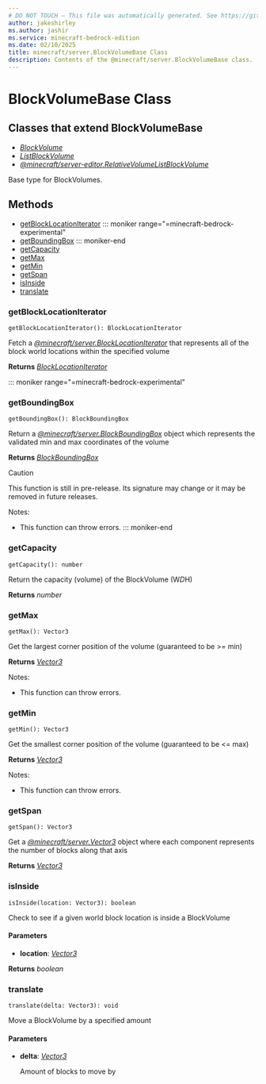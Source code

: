 ```yaml
---
# DO NOT TOUCH — This file was automatically generated. See https://github.com/mojang/minecraftapidocsgenerator to modify descriptions, examples, etc.
author: jakeshirley
ms.author: jashir
ms.service: minecraft-bedrock-edition
ms.date: 02/10/2025
title: minecraft/server.BlockVolumeBase Class
description: Contents of the @minecraft/server.BlockVolumeBase class.
---
```

# BlockVolumeBase Class

## Classes that extend BlockVolumeBase
- [*BlockVolume*](BlockVolume.md)
- [*ListBlockVolume*](ListBlockVolume.md)
- [*@minecraft/server-editor.RelativeVolumeListBlockVolume*](../../../scriptapi/minecraft/server-editor/RelativeVolumeListBlockVolume.md)

Base type for BlockVolumes.

## Methods
- [getBlockLocationIterator](#getblocklocationiterator)
::: moniker range="=minecraft-bedrock-experimental"
- [getBoundingBox](#getboundingbox)
::: moniker-end
- [getCapacity](#getcapacity)
- [getMax](#getmax)
- [getMin](#getmin)
- [getSpan](#getspan)
- [isInside](#isinside)
- [translate](#translate)

### **getBlockLocationIterator**
`
getBlockLocationIterator(): BlockLocationIterator
`

Fetch a [*@minecraft/server.BlockLocationIterator*](../../../scriptapi/minecraft/server/BlockLocationIterator.md) that represents all of the block world locations within the specified volume

**Returns** [*BlockLocationIterator*](BlockLocationIterator.md)

::: moniker range="=minecraft-bedrock-experimental"
### **getBoundingBox**
`
getBoundingBox(): BlockBoundingBox
`

Return a [*@minecraft/server.BlockBoundingBox*](../../../scriptapi/minecraft/server/BlockBoundingBox.md) object which represents the validated min and max coordinates of the volume

**Returns** [*BlockBoundingBox*](BlockBoundingBox.md)

> [!CAUTION]
> This function is still in pre-release.  Its signature may change or it may be removed in future releases.
  
Notes:
- This function can throw errors.
::: moniker-end

### **getCapacity**
`
getCapacity(): number
`

Return the capacity (volume) of the BlockVolume (W*D*H)

**Returns** *number*

### **getMax**
`
getMax(): Vector3
`

Get the largest corner position of the volume (guaranteed to be >= min)

**Returns** [*Vector3*](Vector3.md)
  
Notes:
- This function can throw errors.

### **getMin**
`
getMin(): Vector3
`

Get the smallest corner position of the volume (guaranteed to be <= max)

**Returns** [*Vector3*](Vector3.md)
  
Notes:
- This function can throw errors.

### **getSpan**
`
getSpan(): Vector3
`

Get a [*@minecraft/server.Vector3*](../../../scriptapi/minecraft/server/Vector3.md) object where each component represents the number of blocks along that axis

**Returns** [*Vector3*](Vector3.md)

### **isInside**
`
isInside(location: Vector3): boolean
`

Check to see if a given world block location is inside a BlockVolume

#### **Parameters**
- **location**: [*Vector3*](Vector3.md)

**Returns** *boolean*

### **translate**
`
translate(delta: Vector3): void
`

Move a BlockVolume by a specified amount

#### **Parameters**
- **delta**: [*Vector3*](Vector3.md)
  
  Amount of blocks to move by
